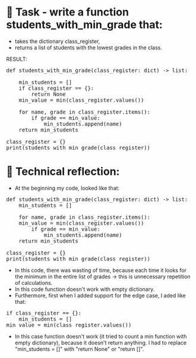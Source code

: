 # 📝 Task - write a function students_with_min_grade that:  
- takes the dictionary class_register,  
- returns a list of students with the lowest grades in the class.

RESULT:  
<pre>
def students_with_min_grade(class_register: dict) -> list:

    min_students = []
    if class_register == {}:
        return None
    min_value = min(class_register.values())

    for name, grade in class_register.items():
        if grade == min_value:
            min_students.append(name)
    return min_students

class_register = {}
print(students_with_min_grade(class_register))
</pre>

# 💭 Technical reflection: 
- At the beginning my code, looked like that:
<pre>
def students_with_min_grade(class_register: dict) -> list:
    min_students = []
  
    for name, grade in class_register.items():
    min_value = min(class_register.values())
        if grade == min_value:
            min_students.append(name)
    return min_students

class_register = {}
print(students_with_min_grade(class_register))
</pre>
- In this code, there was wasting of time, because each time it looks for the minimum in the entire list of grades → this is unnecessary repetition of calculations.
- In this code function doesn't work with empty dictionary.
- Furthermore, first when I added support for the edge case, I aded like that:
<pre>
if class_register == {}:
    min_students = []
min_value = min(class_register.values())
</pre>
- In this case function doesn't work (it tried to count a min function with empty dictionary), because it doesn't return anything. I had to replace "min_students = []" with "return None" or "return []".  
